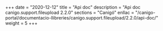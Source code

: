+++
date        = "2020-12-12"
title       = "Api doc"
description = "Api doc canigo.support.fileupload 2.2.0"
sections    = "Canigó"
enllac		= "/canigo-portal/documentacio-llibreries/canigo.support.fileupload/2.2.0/api-doc/"
weight		= 5
+++
